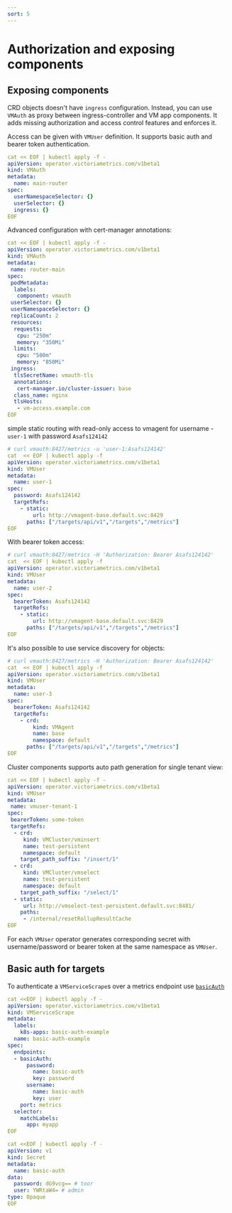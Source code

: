 ```yaml
---
sort: 5
---
```


# Authorization and exposing components

## Exposing components


  CRD objects doesn't have `ingress` configuration. Instead, you can use `VMAuth` as proxy between ingress-controller and VM app components.
 It adds missing authorization and access control features and enforces it.

 Access can be given with `VMUser` definition. It supports  basic auth and bearer token authentication.

```yaml
cat << EOF | kubectl apply -f -
apiVersion: operator.victoriametrics.com/v1beta1
kind: VMAuth
metadata:
  name: main-router
spec:
  userNamespaceSelector: {}
  userSelector: {}
  ingress: {}
EOF
```

 Advanced configuration with cert-manager annotations:
```yaml
cat << EOF | kubectl apply -f -
apiVersion: operator.victoriametrics.com/v1beta1
kind: VMAuth
metadata:
 name: router-main
spec:
 podMetadata:
  labels:
   component: vmauth
 userSelector: {}
 userNamespaceSelector: {}
 replicaCount: 2
 resources:
  requests:
   cpu: "250m"
   memory: "350Mi"
  limits:
   cpu: "500m"
   memory: "850Mi"
 ingress:
  tlsSecretName: vmauth-tls
  annotations:
   cert-manager.io/cluster-issuer: base
  class_name: nginx
  tlsHosts:
   - vm-access.example.com
EOF
```
 

simple static routing with read-only access to vmagent for username - `user-1` with password `Asafs124142`
```yaml
# curl vmauth:8427/metrics -u 'user-1:Asafs124142'
cat  << EOF | kubectl apply -f
apiVersion: operator.victoriametrics.com/v1beta1
kind: VMUser
metadata:
  name: user-1
spec:
  password: Asafs124142
  targetRefs:
    - static:
        url: http://vmagent-base.default.svc:8429
      paths: ["/targets/api/v1","/targets","/metrics"]
EOF
```

  With bearer token access:

```yaml
# curl vmauth:8427/metrics -H 'Authorization: Bearer Asafs124142'
cat  << EOF | kubectl apply -f
apiVersion: operator.victoriametrics.com/v1beta1
kind: VMUser
metadata:
  name: user-2
spec:
  bearerToken: Asafs124142
  targetRefs:
    - static:
        url: http://vmagent-base.default.svc:8429
      paths: ["/targets/api/v1","/targets","/metrics"]
EOF
```

 It's also possible to use service discovery for objects:
```yaml
# curl vmauth:8427/metrics -H 'Authorization: Bearer Asafs124142'
cat  << EOF | kubectl apply -f
apiVersion: operator.victoriametrics.com/v1beta1
kind: VMUser
metadata:
  name: user-3
spec:
  bearerToken: Asafs124142
  targetRefs:
    - crd:
        kind: VMAgent
        name: base
        namespace: default
      paths: ["/targets/api/v1","/targets","/metrics"]
EOF
```

 Cluster components supports auto path generation for single tenant view:
```yaml
cat << EOF | kubectl apply -f -
apiVersion: operator.victoriametrics.com/v1beta1
kind: VMUser
metadata:
 name: vmuser-tenant-1
spec:
 bearerToken: some-token
 targetRefs:
  - crd:
     kind: VMCluster/vminsert
     name: test-persistent
     namespace: default
    target_path_suffix: "/insert/1"
  - crd:
     kind: VMCluster/vmselect
     name: test-persistent
     namespace: default
    target_path_suffix: "/select/1"
  - static:
     url: http://vmselect-test-persistent.default.svc:8481/
    paths:
     - /internal/resetRollupResultCache
EOF
```

 For each `VMUser` operator generates corresponding secret with username/password or bearer token at the same namespace as `VMUser`.

## Basic auth for targets

To authenticate a `VMServiceScrape`s over a metrics endpoint use [`basicAuth`](../api.md#basicauth)

```yaml
cat <<EOF | kubectl apply -f -
apiVersion: operator.victoriametrics.com/v1beta1
kind: VMServiceScrape
metadata:
  labels:
    k8s-apps: basic-auth-example
  name: basic-auth-example
spec:
  endpoints:
  - basicAuth:
      password:
        name: basic-auth
        key: password
      username:
        name: basic-auth
        key: user
    port: metrics
  selector:
    matchLabels:
      app: myapp
EOF
```

```yaml
cat <<EOF | kubectl apply -f -
apiVersion: v1
kind: Secret
metadata:
  name: basic-auth
data:
  password: dG9vcg== # toor
  user: YWRtaW4= # admin
type: Opaque
EOF
```
